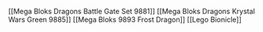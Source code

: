 [[Mega Bloks Dragons Battle Gate Set 9881]]
[[Mega Bloks Dragons Krystal Wars Green 9885]]
[[Mega Bloks 9893 Frost Dragon]]
[[Lego Bionicle]]